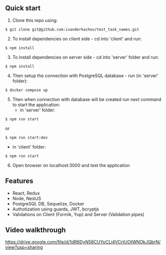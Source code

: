 ## Quick start

1. Clone this repo using:

  ```shell
  $ git clone git@github.com:ivanderkachov/test_task_names.git
  ```

2. To install dependencies on client side - cd into 'client' and run:

  ```shell
  $ npm install
  ```

3. To install dependencies on server side - cd into 'server' folder and run:

  ```shell
  $ npm install
  ```

4. Then setup the connection with PostgreSQL database - run (in 'server' folder):

  ```shell
  $ docker compose up
  ```


5. Then when connection with database will be created run next command to start the application:
   - in 'server' folder:

  ```shell
  $ npm run start
  ```
  or

  ```shell
  $ npm run start:dev
  ```

   - in 'client' folder:

   ```shell
  $ npm run start
  ```

6. Open browser on localhost:3000 and test the application


## Features

* React, Redux
* Node, NestJS
* PostgreSQL DB, Sequelize, Docker
* Authotization using guards, JWT, bcryptjs
* Validations on Client (Formik, Yup) and Server (Validation pipes)

## Video walkthrough
https://drive.google.com/file/d/1dR6DyN58CUYoCLi4VCrtUOtWNOkJQbrN/view?usp=sharing
